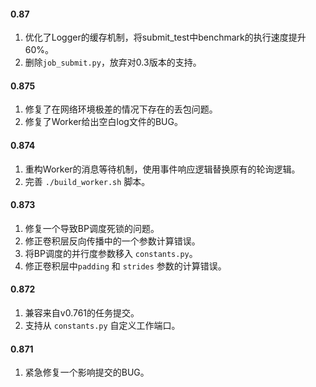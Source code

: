 #### 0.87
1. 优化了Logger的缓存机制，将submit_test中benchmark的执行速度提升60%。
2. 删除`job_submit.py`，放弃对0.3版本的支持。

#### 0.875
1. 修复了在网络环境极差的情况下存在的丢包问题。
2. 修复了Worker给出空白log文件的BUG。

#### 0.874
1. 重构Worker的消息等待机制，使用事件响应逻辑替换原有的轮询逻辑。
2. 完善 `./build_worker.sh` 脚本。

#### 0.873
1. 修复一个导致BP调度死锁的问题。
2. 修正卷积层反向传播中的一个参数计算错误。
3. 将BP调度的并行度参数移入 `constants.py`。
4. 修正卷积层中`padding` 和 `strides` 参数的计算错误。

#### 0.872
1. 兼容来自v0.761的任务提交。
2. 支持从 `constants.py` 自定义工作端口。

#### 0.871
1. 紧急修复一个影响提交的BUG。
